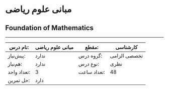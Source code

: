 # مبانی علوم ریاضی
## Foundation of Mathematics
_______________________________________________________________________________
| نام درس:    | مبانی علوم ریاضی | مقطع:       | کارشناسی     |
| ----------- | ---------------- | ----------- | ------------ |
| پیش‌نیاز:   | ندارد            | گروه درس:   | تخصصی الزامی |
| هم‌نیاز:    | ندارد            | نوع درس:    | نظری         |
| تعداد واحد: | 3                | تعداد ساعت: | 48           |
| حل تمرین:   |  دارد            |             |              |
